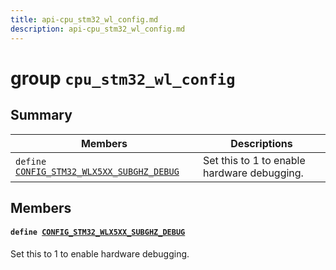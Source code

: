 ```yaml
---
title: api-cpu_stm32_wl_config.md
description: api-cpu_stm32_wl_config.md
---
```

# group `cpu_stm32_wl_config` 

## Summary

 Members                        | Descriptions                                
--------------------------------|---------------------------------------------
`define `[`CONFIG_STM32_WLX5XX_SUBGHZ_DEBUG`](#group__cpu__stm32__wl__config_1ga7c66169d6a3040f311798ae50970d900)            | Set this to 1 to enable hardware debugging.

## Members

#### `define `[`CONFIG_STM32_WLX5XX_SUBGHZ_DEBUG`](#group__cpu__stm32__wl__config_1ga7c66169d6a3040f311798ae50970d900) 

Set this to 1 to enable hardware debugging.

